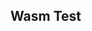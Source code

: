 ---
---

## Wasm Test

<link rel="icon" href="./assets/vanilla/texture/logo/logo.png">
<canvas id="catgirl-engine-canvas"></canvas>
<script type="module">
    import init, * as engine from "./pkg/main.js";
    init().then(() => {
        console.log("WASM Loaded");
        // engine.print_version();
        // engine.print_dependencies();
    });
</script>
